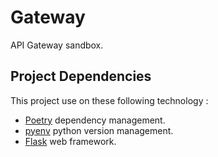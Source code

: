 # Gateway

API Gateway sandbox.

## Project Dependencies

This project use on these following technology :

- [Poetry](https://python-poetry.org/) dependency management.
- [pyenv](https://github.com/pyenv/pyenv) python version management.
- [Flask](https://flask.palletsprojects.com) web framework.
